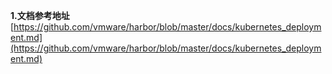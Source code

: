 **1.文档参考地址**
[https://github.com/vmware/harbor/blob/master/docs/kubernetes_deployment.md](https://github.com/vmware/harbor/blob/master/docs/kubernetes_deployment.md)
